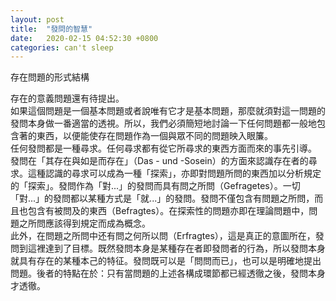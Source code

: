 ```yaml
---
layout: post
title:  "發問的智慧"
date:   2020-02-15 04:52:30 +0800
categories: can't sleep
---
```

存在問題的形式結構

存在的意義問題還有待提出。<br/>
如果這個問題是一個基本問題或者說唯有它才是基本問題，那麼就須對這一問題的發問本身做一番適當的透視。所以，我們必須簡短地討論一下任何問題都一般地包含著的東西，以便能使存在問題作為一個與眾不同的問題映入眼簾。<br/>
任何發問都是一種尋求。任何尋求都有從它所尋求的東西方面而來的事先引導。<br/>
發問在「其存在與如是而存在」（Das - und -Sosein）的方面來認識存在者的尋求。這種認識的尋求可以成為一種「探索」，亦即對問題所問的東西加以分析規定的「探索」。發問作為「對...」的發問而具有問之所問（Gefragetes）。一切「對...」的發問都以某種方式是「就...」的發問。發問不僅包含有問題之所問，而且也包含有被問及的東西（Befragtes）。在探索性的問題亦即在理論問題中，問題之所問應該得到規定而成為概念。<br/>
此外，在問題之所問中还有問之何所以問（Erfragtes），這是真正的意圖所在，發問到這裡達到了目標。既然發問本身是某種存在者即發問者的行為，所以發問本身就具有存在的某種本己的特征。發問既可以是「問問而已」，也可以是明確地提出問題。後者的特點在於：只有當問題的上述各構成環節都已經透徹之後，發問本身才透徹。

